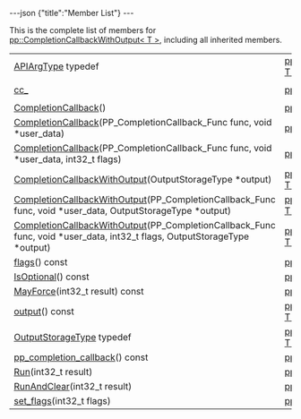 ---json {"title":"Member List"} ---

This is the complete list of members for <a href="/docs/native-client/pepper_beta/cpp/classpp_1_1_completion_callback_with_output/" class="el">pp::CompletionCallbackWithOutput&lt; T &gt;</a>, including all inherited members.

<table><tbody><tr class="odd"><td><a href="/docs/native-client/pepper_beta/cpp/classpp_1_1_completion_callback_with_output#aca381518bda2f9cb12c4ddc725da91ce" class="el">APIArgType</a> typedef</td><td><a href="/docs/native-client/pepper_beta/cpp/classpp_1_1_completion_callback_with_output/" class="el">pp::CompletionCallbackWithOutput&lt; T &gt;</a></td><td></td></tr><tr class="even"><td><a href="/docs/native-client/pepper_beta/cpp/classpp_1_1_completion_callback#af071c756ff3eb007dfbea3f50df74111" class="el">cc_</a></td><td><a href="/docs/native-client/pepper_beta/cpp/classpp_1_1_completion_callback/" class="el">pp::CompletionCallback</a></td><td><code> [protected]</code></td></tr><tr class="odd"><td><a href="/docs/native-client/pepper_beta/cpp/classpp_1_1_completion_callback#a2dae27f9f015c3b9342a4a65f05bd356" class="el">CompletionCallback</a>()</td><td><a href="/docs/native-client/pepper_beta/cpp/classpp_1_1_completion_callback/" class="el">pp::CompletionCallback</a></td><td><code> [inline]</code></td></tr><tr class="even"><td><a href="/docs/native-client/pepper_beta/cpp/classpp_1_1_completion_callback#afe88416d324795a748d5112e197b0131" class="el">CompletionCallback</a>(PP_CompletionCallback_Func func, void *user_data)</td><td><a href="/docs/native-client/pepper_beta/cpp/classpp_1_1_completion_callback/" class="el">pp::CompletionCallback</a></td><td><code> [inline]</code></td></tr><tr class="odd"><td><a href="/docs/native-client/pepper_beta/cpp/classpp_1_1_completion_callback#a14fd9478ff007a91a3cdfa397c8e6e56" class="el">CompletionCallback</a>(PP_CompletionCallback_Func func, void *user_data, int32_t flags)</td><td><a href="/docs/native-client/pepper_beta/cpp/classpp_1_1_completion_callback/" class="el">pp::CompletionCallback</a></td><td><code> [inline]</code></td></tr><tr class="even"><td><a href="/docs/native-client/pepper_beta/cpp/classpp_1_1_completion_callback_with_output#a29dd26e95218dce78e2475f29ea669cb" class="el">CompletionCallbackWithOutput</a>(OutputStorageType *output)</td><td><a href="/docs/native-client/pepper_beta/cpp/classpp_1_1_completion_callback_with_output/" class="el">pp::CompletionCallbackWithOutput&lt; T &gt;</a></td><td><code> [inline]</code></td></tr><tr class="odd"><td><a href="/docs/native-client/pepper_beta/cpp/classpp_1_1_completion_callback_with_output#a36bc9e5fd9e8d503020fe338b8b9802e" class="el">CompletionCallbackWithOutput</a>(PP_CompletionCallback_Func func, void *user_data, OutputStorageType *output)</td><td><a href="/docs/native-client/pepper_beta/cpp/classpp_1_1_completion_callback_with_output/" class="el">pp::CompletionCallbackWithOutput&lt; T &gt;</a></td><td><code> [inline]</code></td></tr><tr class="even"><td><a href="/docs/native-client/pepper_beta/cpp/classpp_1_1_completion_callback_with_output#a311725af061d86e58cc89a588fa542f9" class="el">CompletionCallbackWithOutput</a>(PP_CompletionCallback_Func func, void *user_data, int32_t flags, OutputStorageType *output)</td><td><a href="/docs/native-client/pepper_beta/cpp/classpp_1_1_completion_callback_with_output/" class="el">pp::CompletionCallbackWithOutput&lt; T &gt;</a></td><td><code> [inline]</code></td></tr><tr class="odd"><td><a href="/docs/native-client/pepper_beta/cpp/classpp_1_1_completion_callback#a60e466572fe7de362969dd41179c971f" class="el">flags</a>() const</td><td><a href="/docs/native-client/pepper_beta/cpp/classpp_1_1_completion_callback/" class="el">pp::CompletionCallback</a></td><td><code> [inline]</code></td></tr><tr class="even"><td><a href="/docs/native-client/pepper_beta/cpp/classpp_1_1_completion_callback#a6ce66ec2655c9157cab494f248551b5f" class="el">IsOptional</a>() const</td><td><a href="/docs/native-client/pepper_beta/cpp/classpp_1_1_completion_callback/" class="el">pp::CompletionCallback</a></td><td><code> [inline]</code></td></tr><tr class="odd"><td><a href="/docs/native-client/pepper_beta/cpp/classpp_1_1_completion_callback#a24d1648d1a92a5c36894ce081457e603" class="el">MayForce</a>(int32_t result) const</td><td><a href="/docs/native-client/pepper_beta/cpp/classpp_1_1_completion_callback/" class="el">pp::CompletionCallback</a></td><td><code> [inline]</code></td></tr><tr class="even"><td><a href="/docs/native-client/pepper_beta/cpp/classpp_1_1_completion_callback_with_output#a8fac51ce72828752c025ca888897f2ef" class="el">output</a>() const</td><td><a href="/docs/native-client/pepper_beta/cpp/classpp_1_1_completion_callback_with_output/" class="el">pp::CompletionCallbackWithOutput&lt; T &gt;</a></td><td><code> [inline]</code></td></tr><tr class="odd"><td><a href="/docs/native-client/pepper_beta/cpp/classpp_1_1_completion_callback_with_output#a333f3b00a9f6549b3b70291787f31459" class="el">OutputStorageType</a> typedef</td><td><a href="/docs/native-client/pepper_beta/cpp/classpp_1_1_completion_callback_with_output/" class="el">pp::CompletionCallbackWithOutput&lt; T &gt;</a></td><td></td></tr><tr class="even"><td><a href="/docs/native-client/pepper_beta/cpp/classpp_1_1_completion_callback#ada943a747c94eebb1e32dbd6914c2526" class="el">pp_completion_callback</a>() const</td><td><a href="/docs/native-client/pepper_beta/cpp/classpp_1_1_completion_callback/" class="el">pp::CompletionCallback</a></td><td><code> [inline]</code></td></tr><tr class="odd"><td><a href="/docs/native-client/pepper_beta/cpp/classpp_1_1_completion_callback#a7795404cc15a4f96523c28db21d364c4" class="el">Run</a>(int32_t result)</td><td><a href="/docs/native-client/pepper_beta/cpp/classpp_1_1_completion_callback/" class="el">pp::CompletionCallback</a></td><td><code> [inline]</code></td></tr><tr class="even"><td><a href="/docs/native-client/pepper_beta/cpp/classpp_1_1_completion_callback#a2996ca2f2b640c7da6da9016a5b0cd16" class="el">RunAndClear</a>(int32_t result)</td><td><a href="/docs/native-client/pepper_beta/cpp/classpp_1_1_completion_callback/" class="el">pp::CompletionCallback</a></td><td><code> [inline]</code></td></tr><tr class="odd"><td><a href="/docs/native-client/pepper_beta/cpp/classpp_1_1_completion_callback#a89fb884e8af572e9bf38fb880e132438" class="el">set_flags</a>(int32_t flags)</td><td><a href="/docs/native-client/pepper_beta/cpp/classpp_1_1_completion_callback/" class="el">pp::CompletionCallback</a></td><td><code> [inline]</code></td></tr></tbody></table>
